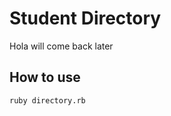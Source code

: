 Student Directory
=================

Hola will come back later

How to use
--------
```shell
ruby directory.rb
```
